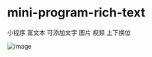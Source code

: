 # mini-program-rich-text
小程序 富文本 可添加文字 图片 视频 上下换位

 ![image](https://user-images.githubusercontent.com/29513038/117410465-07005a80-af45-11eb-91ed-79846d2dd863.png)
